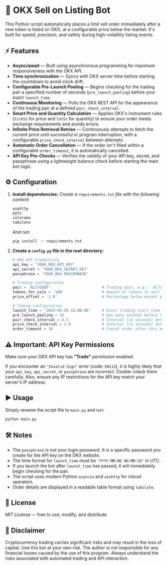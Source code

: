 
# 🚀 OKX Sell on Listing Bot

This Python script automatically places a limit sell order immediately after a new token is listed on OKX, at a configurable price below the market. It's built for speed, precision, and safety during high-volatility listing events.

## ⚡️ Features

  * **Async/await** — Built using asynchronous programming for maximum responsiveness with the OKX API.
  * **Time synchronization** — Syncs with OKX server time before starting the countdown to avoid clock drift.
  * **Configurable Pre-Launch Pooling** — Begins checking for the trading pair a specified number of seconds (`pre_launch_pooling`) before your exact `launch_time`.
  * **Continuous Monitoring** — Polls the OKX REST API for the appearance of the trading pair at a defined `pair_check_interval`.
  * **Smart Price and Quantity Calculation** — Applies OKX's instrument rules (`tickSz` for price and `lotSz` for quantity) to ensure your order meets exchange requirements and avoids errors.
  * **Infinite Price Retrieval Retries** — Continuously attempts to fetch the current price until successful or program interruption, with a configurable `price_check_interval` between attempts.
  * **Automatic Order Cancellation** — If the order isn't filled within a configurable `order_timeout`, it is automatically cancelled.
  * **API Key Pre-Checks** — Verifies the validity of your API key, secret, and passphrase using a lightweight balance check before starting the main bot logic.

## ⚙️ Configuration

1.  **Install dependencies:**
    *Create a `requirements.txt` file with the following content:*

    ```txt
    aiohttp
    pytz
    colorama
    tabulate
    ```

    *And run:*

    ```bash
    pip install -r requirements.txt
    ```

2.  **Create a `config.py` file in the root directory:**

    ```python
    # OKX API Credentials
    api_key = 'YOUR_OKX_API_KEY'
    api_secret = 'YOUR_OKX_SECRET_KEY'
    passphrase = 'YOUR_OKX_PASSPHRASE'

    # Trading configuration
    pair = 'ALT/USDT'                       # Trading pair, e.g.: 'ALT/USDT'
    tokens_for_sale = '100'                 # Amount of tokens to sell
    price_offset = '1.0'                    # Percentage below market price (e.g., '1.0' means 1% below)

    # Timing configuration
    launch_time = '2025-05-29 12:00:00'     # Exact trading start time (UTC) in 'YYYY-MM-DD HH:MM:SS' format
    pre_launch_pooling = 10                 # How many seconds before launch_time to start checking for the pair listing
    pair_check_interval = 0.5               # Interval (in seconds) between trade pair availability checks
    price_check_interval = 1.0              # Interval (in seconds) between price retrieval attempts upon error
    order_timeout = 30                      # Cancel order after this many seconds if not filled
    ```

## ⚠️ Important: API Key Permissions

Make sure your OKX API key has **"Trade"** permission enabled.

If you encounter an `"Invalid Sign"` error (code: `50113`), it is highly likely that your `api_key`, `api_secret`, or `passphrase` are incorrect. Double-check them carefully. Also, ensure any IP restrictions for the API key match your server's IP address.

## ▶️ Usage

Simply rename the script file to `main.py` and run:

```bash
python main.py
```

## 🛠 Notes

  * The `passphrase` is not your login password. It is a specific password you create for the API key on the OKX website.
  * The time format for `launch_time` must be `"YYYY-MM-DD HH:MM:SS"` in UTC.
  * If you launch the bot after `launch_time` has passed, it will immediately begin checking for the pair.
  * The script uses modern Python `asyncio` and `aiohttp` for robust operation.
  * Order details are displayed in a readable table format using `tabulate`.

## 📄 License

MIT License — free to use, modify, and distribute.

## 🛑 Disclaimer

Cryptocurrency trading carries significant risks and may result in the loss of capital. Use this bot at your own risk. The author is not responsible for any financial losses caused by the use of this program. Always understand the risks associated with automated trading and API interaction.
